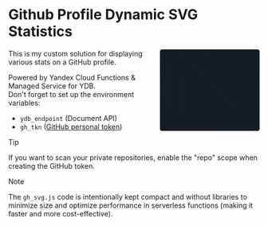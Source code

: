 # Github Profile Dynamic SVG Statistics
<img align="right" width="200" title="preview" alt="preview" src="https://github.com/zippw/github-profile-dynamic-svg-statistics/blob/main/preview.gif?raw=true"/>

This is my custom solution for displaying various stats on a GitHub profile.

Powered by Yandex Cloud Functions & Managed Service for YDB.<br>
Don't forget to set up the environment variables:
- `ydb_endpoint` (Document API)
- `gh_tkn` ([GitHub personal token](https://github.com/settings/tokens))

> [!TIP]
> If you want to scan your private repositories, enable the "repo" scope when creating the GitHub token.

> [!NOTE]
> The `gh_svg.js` code is intentionally kept compact and without libraries to minimize size and optimize performance in serverless functions (making it faster and more cost-effective).
